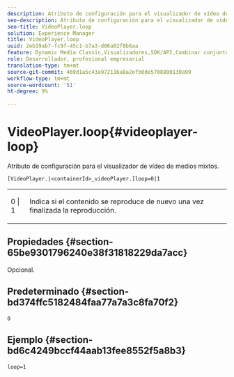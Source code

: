 ```yaml
---
description: Atributo de configuración para el visualizador de vídeo de medios mixtos.
seo-description: Atributo de configuración para el visualizador de vídeo de medios mixtos.
seo-title: VideoPlayer.loop
solution: Experience Manager
title: VideoPlayer.loop
uuid: 2eb19ab7-fc9f-45c1-b7a3-d06a02f8b6aa
feature: Dynamic Media Classic,Visualizadores,SDK/API,Combinar conjuntos de medios
role: Desarrollador, profesional empresarial
translation-type: tm+mt
source-git-commit: 469d1a5c43a972116a8a2efb0de5708800130a99
workflow-type: tm+mt
source-wordcount: '51'
ht-degree: 9%

---
```



# VideoPlayer.loop{#videoplayer-loop}

Atributo de configuración para el visualizador de vídeo de medios mixtos.

`[VideoPlayer.|<containerId>_videoPlayer.]loop=0|1`

<table id="table_2A4F898BBF88417DB0834B7F78637F5D"> 
 <tbody> 
  <tr> 
   <td colname="col1"> <p> <span class="codeph"> 0 | 1</span> </p> </td> 
   <td colname="col2"> <p>Indica si el contenido se reproduce de nuevo una vez finalizada la reproducción. </p> </td> 
  </tr> 
 </tbody> 
</table>

## Propiedades {#section-65be9301796240e38f31818229da7acc}

Opcional.

## Predeterminado {#section-bd374ffc5182484faa77a7a3c8fa70f2}

`0`

## Ejemplo {#section-bd6c4249bccf44aab13fee8552f5a8b3}

`loop=1`
